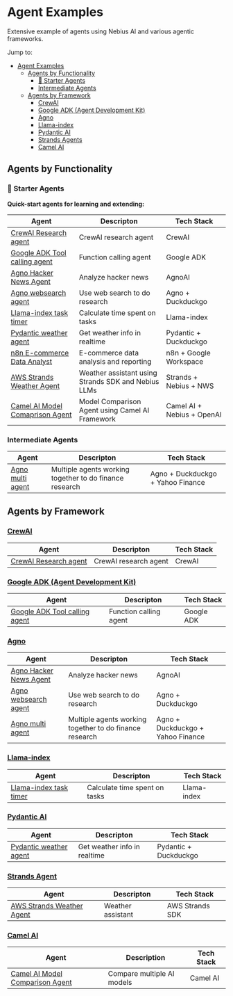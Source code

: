 # Agent Examples

Extensive example of agents using Nebius AI and various agentic frameworks.

Jump to:

- [Agent Examples](#agent-examples)
  - [Agents by Functionality](#agents-by-functionality)
    - [🧩 Starter Agents](#-starter-agents)
    - [Intermediate Agents](#intermediate-agents)
  - [Agents by Framework](#agents-by-framework)
    - [CrewAI](#crewai)
    - [Google ADK (Agent Development Kit)](#google-adk-agent-development-kit)
    - [Agno](#agno)
    - [Llama-index](#llama-index)
    - [Pydantic AI](#pydantic-ai)
    - [Strands Agents](#strands-agents)
    - [Camel AI](#camel-ai)

## Agents by Functionality

### 🧩 Starter Agents

**Quick-start agents for learning and extending:**

| Agent                                                               | Descripton                                          | Tech Stack                 |
| ------------------------------------------------------------------- | --------------------------------------------------- | -------------------------- |
| [CrewAI Research agent](crewai-research-agent/)                     | CrewAI research agent                               | CrewAI                     |
| [Google ADK Tool calling agent](google-adk-tool-calling/)           | Function calling agent                              | Google ADK                 |
| [Agno Hacker News Agent](agno-hacker-news-agent/)                   | Analyze hacker news                                 | AgnoAI                     |
| [Agno websearch agent](agno-agents-examples/)                       | Use web search to do research                       | Agno + Duckduckgo          |
| [Llama-index task timer](llamaindex-task-timer/)                    | Calculate time spent on tasks                       | Llama-index                |
| [Pydantic weather agent](pydantic-weather-agent/)                   | Get weather info in realtime                        | Pydantic + Duckduckgo      |
| [n8n E-commerce Data Analyst](n8n-ecommerce-analytics-agent/)       | E-commerce data analysis and reporting              | n8n + Google Workspace     |
| [AWS Strands Weather Agent](aws-strands-weather-agent/)             | Weather assistant using Strands SDK and Nebius LLMs | Strands + Nebius + NWS     |
| [Camel AI Model Comaprison Agent](camel-ai-model-comparison-agent/) | Model Comparison Agent using Camel AI Framework     | Camel AI + Nebius + OpenAI |

### Intermediate Agents

| Agent                                     | Descripton                                              | Tech Stack                        |
| ----------------------------------------- | ------------------------------------------------------- | --------------------------------- |
| [Agno multi agent](agno-agents-examples/) | Multiple agents working together to do finance research | Agno + Duckduckgo + Yahoo Finance |

## Agents by Framework

### [CrewAI](https://www.crewai.com/)

| Agent                                           | Descripton            | Tech Stack |
| ----------------------------------------------- | --------------------- | ---------- |
| [CrewAI Research agent](crewai-research-agent/) | CrewAI research agent | CrewAI     |

### [Google ADK (Agent Development Kit)](https://google.github.io/adk-docs/)

| Agent                                                     | Descripton             | Tech Stack |
| --------------------------------------------------------- | ---------------------- | ---------- |
| [Google ADK Tool calling agent](google-adk-tool-calling/) | Function calling agent | Google ADK |

### [Agno](https://www.agno.com/)

| Agent                                             | Descripton                                              | Tech Stack                        |
| ------------------------------------------------- | ------------------------------------------------------- | --------------------------------- |
| [Agno Hacker News Agent](agno-hacker-news-agent/) | Analyze hacker news                                     | AgnoAI                            |
| [Agno websearch agent](agno-agents-examples/)     | Use web search to do research                           | Agno + Duckduckgo                 |
| [Agno multi agent](agno-agents-examples/)         | Multiple agents working together to do finance research | Agno + Duckduckgo + Yahoo Finance |

### [Llama-index](https://www.llamaindex.ai/)

| Agent                                            | Descripton                    | Tech Stack  |
| ------------------------------------------------ | ----------------------------- | ----------- |
| [Llama-index task timer](llamaindex-task-timer/) | Calculate time spent on tasks | Llama-index |

### [Pydantic AI](https://ai.pydantic.dev/)

| Agent                                             | Descripton                   | Tech Stack            |
| ------------------------------------------------- | ---------------------------- | --------------------- |
| [Pydantic weather agent](pydantic-weather-agent/) | Get weather info in realtime | Pydantic + Duckduckgo |

### [Strands Agent](https://strandsagents.com/latest/)

| Agent                                                   | Descripton        | Tech Stack      |
| ------------------------------------------------------- | ----------------- | --------------- |
| [AWS Strands Weather Agent](aws-strands-weather-agent/) | Weather assistant | AWS Strands SDK |

### [Camel AI](https://www.camel-ai.org/)

| Agent                    | Description                                                         | Tech Stack |
| ------------------------ | ------------------------------------------------------------------- | ---------- |
| [Camel AI Model Comparison Agent](camel-ai-model-comparison-agent/) | Compare  multiple AI models | Camel AI   |
